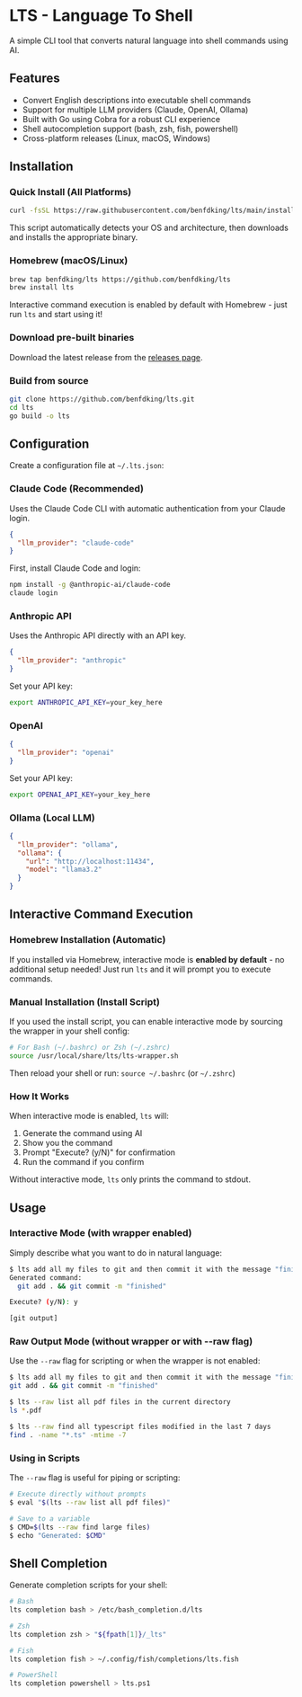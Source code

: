 # LTS - Language To Shell

A simple CLI tool that converts natural language into shell commands using AI.

## Features

- Convert English descriptions into executable shell commands
- Support for multiple LLM providers (Claude, OpenAI, Ollama)
- Built with Go using Cobra for a robust CLI experience
- Shell autocompletion support (bash, zsh, fish, powershell)
- Cross-platform releases (Linux, macOS, Windows)

## Installation

### Quick Install (All Platforms)

```bash
curl -fsSL https://raw.githubusercontent.com/benfdking/lts/main/install.sh | sh
```

This script automatically detects your OS and architecture, then downloads and installs the appropriate binary.

### Homebrew (macOS/Linux)

```bash
brew tap benfdking/lts https://github.com/benfdking/lts
brew install lts
```

Interactive command execution is enabled by default with Homebrew - just run `lts` and start using it!

### Download pre-built binaries

Download the latest release from the [releases page](https://github.com/benfdking/lts/releases).

### Build from source

```bash
git clone https://github.com/benfdking/lts.git
cd lts
go build -o lts
```

## Configuration

Create a configuration file at `~/.lts.json`:

### Claude Code (Recommended)

Uses the Claude Code CLI with automatic authentication from your Claude login.

```json
{
  "llm_provider": "claude-code"
}
```

First, install Claude Code and login:
```bash
npm install -g @anthropic-ai/claude-code
claude login
```

### Anthropic API

Uses the Anthropic API directly with an API key.

```json
{
  "llm_provider": "anthropic"
}
```

Set your API key:
```bash
export ANTHROPIC_API_KEY=your_key_here
```

### OpenAI

```json
{
  "llm_provider": "openai"
}
```

Set your API key:
```bash
export OPENAI_API_KEY=your_key_here
```

### Ollama (Local LLM)

```json
{
  "llm_provider": "ollama",
  "ollama": {
    "url": "http://localhost:11434",
    "model": "llama3.2"
  }
}
```

## Interactive Command Execution

### Homebrew Installation (Automatic)

If you installed via Homebrew, interactive mode is **enabled by default** - no additional setup needed! Just run `lts` and it will prompt you to execute commands.

### Manual Installation (Install Script)

If you used the install script, you can enable interactive mode by sourcing the wrapper in your shell config:

```bash
# For Bash (~/.bashrc) or Zsh (~/.zshrc)
source /usr/local/share/lts/lts-wrapper.sh
```

Then reload your shell or run: `source ~/.bashrc` (or `~/.zshrc`)

### How It Works

When interactive mode is enabled, `lts` will:
1. Generate the command using AI
2. Show you the command
3. Prompt "Execute? (y/N)" for confirmation
4. Run the command if you confirm

Without interactive mode, `lts` only prints the command to stdout.

## Usage

### Interactive Mode (with wrapper enabled)

Simply describe what you want to do in natural language:

```bash
$ lts add all my files to git and then commit it with the message "finished"
Generated command:
  git add . && git commit -m "finished"

Execute? (y/N): y

[git output]
```

### Raw Output Mode (without wrapper or with --raw flag)

Use the `--raw` flag for scripting or when the wrapper is not enabled:

```bash
$ lts add all my files to git and then commit it with the message "finished"
git add . && git commit -m "finished"
```

```bash
$ lts --raw list all pdf files in the current directory
ls *.pdf
```

```bash
$ lts --raw find all typescript files modified in the last 7 days
find . -name "*.ts" -mtime -7
```

### Using in Scripts

The `--raw` flag is useful for piping or scripting:

```bash
# Execute directly without prompts
$ eval "$(lts --raw list all pdf files)"

# Save to a variable
$ CMD=$(lts --raw find large files)
$ echo "Generated: $CMD"
```

## Shell Completion

Generate completion scripts for your shell:

```bash
# Bash
lts completion bash > /etc/bash_completion.d/lts

# Zsh
lts completion zsh > "${fpath[1]}/_lts"

# Fish
lts completion fish > ~/.config/fish/completions/lts.fish

# PowerShell
lts completion powershell > lts.ps1
```

